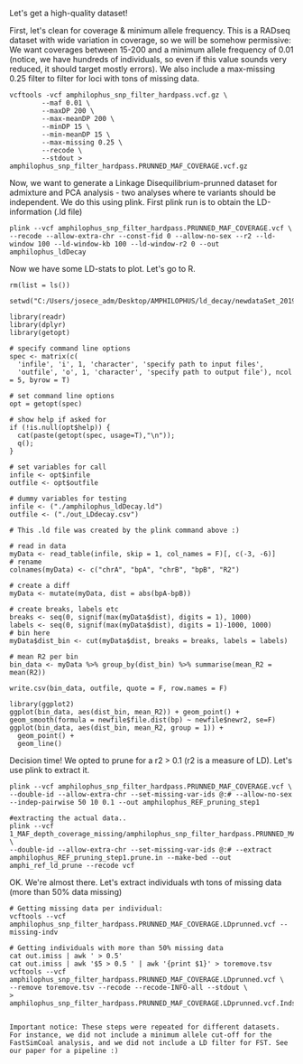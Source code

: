 Let's get a high-quality dataset!

First, let's clean for coverage & minimum allele frequency. This is a RADseq dataset with wide variation in coverage, so we will be somehow permissive: We want coverages between 15-200 and a minimum allele frequency of 0.01 (notice, we have hundreds of individuals, so even if this value sounds very reduced, it should target mostly errors).
We also include a max-missing 0.25 filter to filter for loci with tons of missing data.
```
vcftools -vcf amphilophus_snp_filter_hardpass.vcf.gz \
        --maf 0.01 \
        --maxDP 200 \
        --max-meanDP 200 \
        --minDP 15 \
        --min-meanDP 15 \
        --max-missing 0.25 \
        --recode \
        --stdout > amphilophus_snp_filter_hardpass.PRUNNED_MAF_COVERAGE.vcf.gz
```

Now, we want to generate a Linkage Disequilibrium-prunned dataset for admixture and PCA analysis - two analyses where te variants should be independent. We do this using plink. First plink run is to obtain the LD-information (.ld file)

```
plink --vcf amphilophus_snp_filter_hardpass.PRUNNED_MAF_COVERAGE.vcf \
--recode --allow-extra-chr --const-fid 0 --allow-no-sex --r2 --ld-window 100 --ld-window-kb 100 --ld-window-r2 0 --out amphilophus_ldDecay
```

Now we have some LD-stats to plot. Let's go to R.

```
rm(list = ls())

setwd("C:/Users/josece_adm/Desktop/AMPHILOPHUS/ld_decay/newdataSet_20190427/")

library(readr)
library(dplyr)
library(getopt)

# specify command line options
spec <- matrix(c(
  'infile', 'i', 1, 'character', 'specify path to input files',
  'outfile', 'o', 1, 'character', 'specify path to output file'), ncol = 5, byrow = T)

# set command line options
opt = getopt(spec)

# show help if asked for
if (!is.null(opt$help)) {
  cat(paste(getopt(spec, usage=T),"\n"));
  q();
}

# set variables for call
infile <- opt$infile
outfile <- opt$outfile

# dummy variables for testing
infile <- ("./amphilophus_ldDecay.ld")
outfile <- ("./out_LDdecay.csv")

# This .ld file was created by the plink command above :)

# read in data
myData <- read_table(infile, skip = 1, col_names = F)[, c(-3, -6)]
# rename
colnames(myData) <- c("chrA", "bpA", "chrB", "bpB", "R2")

# create a diff
myData <- mutate(myData, dist = abs(bpA-bpB))

# create breaks, labels etc
breaks <- seq(0, signif(max(myData$dist), digits = 1), 1000)
labels <- seq(0, signif(max(myData$dist), digits = 1)-1000, 1000)
# bin here
myData$dist_bin <- cut(myData$dist, breaks = breaks, labels = labels)

# mean R2 per bin
bin_data <- myData %>% group_by(dist_bin) %>% summarise(mean_R2 = mean(R2))

write.csv(bin_data, outfile, quote = F, row.names = F)

library(ggplot2)
ggplot(bin_data, aes(dist_bin, mean_R2)) + geom_point() + geom_smooth(formula = newfile$file.dist(bp) ~ newfile$newr2, se=F)
ggplot(bin_data, aes(dist_bin, mean_R2, group = 1)) +
  geom_point() +
  geom_line()
```

Decision time! We opted to prune for a r2 > 0.1 (r2 is a measure of LD). Let's use plink to extract it.

```
plink --vcf amphilophus_snp_filter_hardpass.PRUNNED_MAF_COVERAGE.vcf \
--double-id --allow-extra-chr --set-missing-var-ids @:# --allow-no-sex --indep-pairwise 50 10 0.1 --out amphilophus_REF_pruning_step1

#extracting the actual data..
plink --vcf 1_MAF_depth_coverage_missing/amphilophus_snp_filter_hardpass.PRUNNED_MAF_COVERAGE.vcf \
--double-id --allow-extra-chr --set-missing-var-ids @:# --extract amphilophus_REF_pruning_step1.prune.in --make-bed --out amphi_ref_ld_prune --recode vcf
```

OK. We're almost there. Let's extract individuals wth tons of missing data (more than 50% data missing)
```
# Getting missing data per individual:
vcftools --vcf amphilophus_snp_filter_hardpass.PRUNNED_MAF_COVERAGE.LDprunned.vcf --missing-indv

# Getting individuals with more than 50% missing data
cat out.imiss | awk ' > 0.5'
cat out.imiss | awk '$5 > 0.5 ' | awk '{print $1}' > toremove.tsv
vcftools --vcf amphilophus_snp_filter_hardpass.PRUNNED_MAF_COVERAGE.LDprunned.vcf \
--remove toremove.tsv --recode --recode-INFO-all --stdout \
> amphilophus_snp_filter_hardpass.PRUNNED_MAF_COVERAGE.LDprunned.vcf.IndsWith0.5MissingnessRemoved.vcf```


Important notice: These steps were repeated for different datasets. For instance, we did not include a minimum allele cut-off for the FastSimCoal analysis, and we did not include a LD filter for FST. See our paper for a pipeline :)
